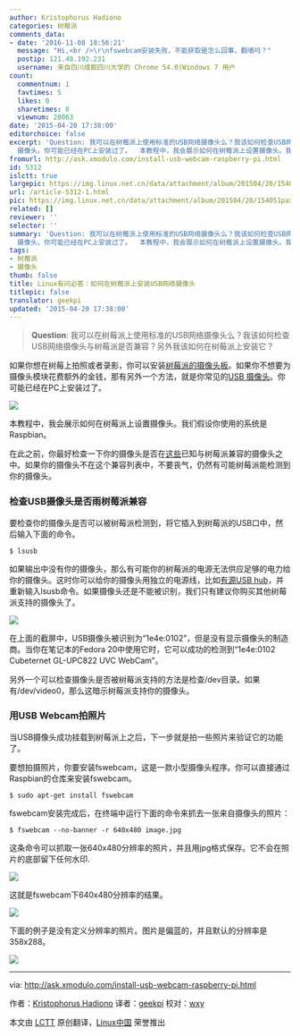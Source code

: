 ```yaml
---
author: Kristophorus Hadiono
categories: 树莓派
comments_data:
- date: '2016-11-08 18:56:21'
  message: "Hi,<br />\r\nfswebcam安装失败，不能获取是怎么回事，翻墙吗？"
  postip: 121.48.192.231
  username: 来自四川成都四川大学的 Chrome 54.0|Windows 7 用户
count:
  commentnum: 1
  favtimes: 5
  likes: 0
  sharetimes: 0
  viewnum: 28063
date: '2015-04-20 17:38:00'
editorchoice: false
excerpt: 'Question: 我可以在树莓派上使用标准的USB网络摄像头么？我该如何检查USB网络摄像头与树莓派是否兼容？另外我该如何在树莓派上安装它？  如果你想在树莓上拍照或者录影，你可以安装树莓派的摄像头板。如果你不想要为摄像头模块花费额外的金钱，那有另外一个方法，就是你常见的USB
  摄像头。你可能已经在PC上安装过了。  本教程中，我会展示如何在树莓派上设置摄像头。我们假设你使用的系统是Raspbian。 在此之前，你最好检查一下你的摄像头是否在这些已知与树莓派兼容的摄像头之中。如果你的摄像头不在这个兼容列表中，不要丧气，仍然有可'
fromurl: http://ask.xmodulo.com/install-usb-webcam-raspberry-pi.html
id: 5312
islctt: true
largepic: https://img.linux.net.cn/data/attachment/album/201504/20/154051paxqqq020qjsyq02.jpg
url: /article-5312-1.html
pic: https://img.linux.net.cn/data/attachment/album/201504/20/154051paxqqq020qjsyq02.jpg.thumb.jpg
related: []
reviewer: ''
selector: ''
summary: 'Question: 我可以在树莓派上使用标准的USB网络摄像头么？我该如何检查USB网络摄像头与树莓派是否兼容？另外我该如何在树莓派上安装它？  如果你想在树莓上拍照或者录影，你可以安装树莓派的摄像头板。如果你不想要为摄像头模块花费额外的金钱，那有另外一个方法，就是你常见的USB
  摄像头。你可能已经在PC上安装过了。  本教程中，我会展示如何在树莓派上设置摄像头。我们假设你使用的系统是Raspbian。 在此之前，你最好检查一下你的摄像头是否在这些已知与树莓派兼容的摄像头之中。如果你的摄像头不在这个兼容列表中，不要丧气，仍然有可'
tags:
- 树莓派
- 摄像头
thumb: false
title: Linux有问必答：如何在树莓派上安装USB网络摄像头
titlepic: false
translator: geekpi
updated: '2015-04-20 17:38:00'
---
```



> 
> **Question**: 我可以在树莓派上使用标准的USB网络摄像头么？我该如何检查USB网络摄像头与树莓派是否兼容？另外我该如何在树莓派上安装它？
> 
> 
> 


如果你想在树莓上拍照或者录影，你可以安装[树莓派的摄像头板](http://xmodulo.com/install-raspberry-pi-camera-board.html)。如果你不想要为摄像头模块花费额外的金钱，那有另外一个方法，就是你常见的[USB 摄像头](http://xmodulo.com/go/usb_webcam)。你可能已经在PC上安装过了。


![](/data/attachment/album/201504/20/154051paxqqq020qjsyq02.jpg)


本教程中，我会展示如何在树莓派上设置摄像头。我们假设你使用的系统是Raspbian。


在此之前，你最好检查一下你的摄像头是否在[这些](http://elinux.org/RPi_USB_Webcams)已知与树莓派兼容的摄像头之中。如果你的摄像头不在这个兼容列表中，不要丧气，仍然有可能树莓派能检测到你的摄像头。


### 检查USB摄像头是否雨树莓派兼容


要检查你的摄像头是否可以被树莓派检测到，将它插入到树莓派的USB口中，然后输入下面的命令。



```
$ lsusb 

```

如果输出中没有你的摄像头，那么有可能你的树莓派的电源无法供应足够的电力给你的摄像头。这时你可以给你的摄像头用独立的电源线，比如[有源USB hub](http://xmodulo.com/go/usb_powerhub)，并重新输入lsusb命令。如果摄像头还是不能被识别，我们只有建议你购买其他树莓派支持的摄像头了。


![](/data/attachment/album/201504/20/154057zp3w3go3vvizbrlq.png)


在上面的截屏中，USB摄像头被识别为“1e4e:0102”，但是没有显示摄像头的制造商。当你在笔记本的Fedora 20中使用它时，它可以成功的检测到“1e4e:0102 Cubeternet GL-UPC822 UVC WebCam”。


另外一个可以检查摄像头是否被树莓派支持的方法是检查/dev目录。如果有/dev/video0，那么这暗示树莓派支持你的摄像头。


### 用USB Webcam拍照片


当USB摄像头成功挂载到树莓派上之后，下一步就是拍一些照片来验证它的功能了。


要想拍摄照片，你要安装fswebcam，这是一款小型摄像头程序。你可以直接通过Raspbian的仓库来安装fswebcam。



```
$ sudo apt-get install fswebcam 

```

fswebcam安装完成后，在终端中运行下面的命令来抓去一张来自摄像头的照片：



```
$ fswebcam --no-banner -r 640x480 image.jpg 

```

这条命令可以抓取一张640x480分辨率的照片，并且用jpg格式保存。它不会在照片的底部留下任何水印.


![](/data/attachment/album/201504/20/154058ks2w6tvt2zv4t9dw.png)


这就是fswebcam下640x480分辨率的结果。


![](/data/attachment/album/201504/20/154101xirnnyn1n333rd18.jpg)


下面的例子是没有定义分辨率的照片。图片是偏蓝的，并且默认的分辨率是358x288。


![](/data/attachment/album/201504/20/154104p3z35u0apovnzk3o.jpg)




---


via: <http://ask.xmodulo.com/install-usb-webcam-raspberry-pi.html>


作者：[Kristophorus Hadiono](http://ask.xmodulo.com/author/kristophorus) 译者：[geekpi](https://github.com/geekpi) 校对：[wxy](https://github.com/wxy)


本文由 [LCTT](https://github.com/LCTT/TranslateProject) 原创翻译，[Linux中国](http://linux.cn/) 荣誉推出